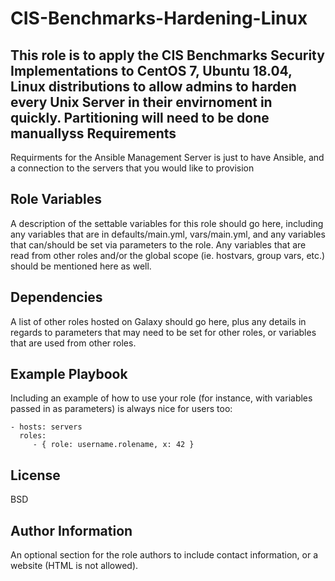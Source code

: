 CIS-Benchmarks-Hardening-Linux
=========

This role is to apply the CIS Benchmarks Security Implementations to CentOS 7, Ubuntu 18.04, Linux distributions to allow admins to harden every Unix Server in their envirnoment in quickly. Partitioning will need to be done manuallyss
Requirements
------------

Requirments for the Ansible Management Server is just to have Ansible, and a connection to the servers that you would like to provision

Role Variables
--------------

A description of the settable variables for this role should go here, including any variables that are in defaults/main.yml, vars/main.yml, and any variables that can/should be set via parameters to the role. Any variables that are read from other roles and/or the global scope (ie. hostvars, group vars, etc.) should be mentioned here as well.

Dependencies
------------

A list of other roles hosted on Galaxy should go here, plus any details in regards to parameters that may need to be set for other roles, or variables that are used from other roles.

Example Playbook
----------------

Including an example of how to use your role (for instance, with variables passed in as parameters) is always nice for users too:

    - hosts: servers
      roles:
         - { role: username.rolename, x: 42 }

License
-------

BSD

Author Information
------------------

An optional section for the role authors to include contact information, or a website (HTML is not allowed).
